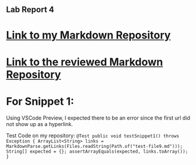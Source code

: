 ## Lab Report 4

# [Link to my Markdown Repository](https://github.com/UDXS/markdown-parser)

# [Link to the reviewed Markdown Repository](https://github.com/canitry/cse15l-lab-reports)

# For Snippet 1:

Using VSCode Preview, I expected there to be an error since the first url did not show up as a hyperlink.

Test Code on my repository:
`@Test
  public void testSnippet1() throws Exception {
    ArrayList<String> links = MarkdownParse.getLinks(Files.readString(Path.of("test-file9.md")));
    String[] expected = {};
    assertArrayEquals(expected, links.toArray());
  }`
  
